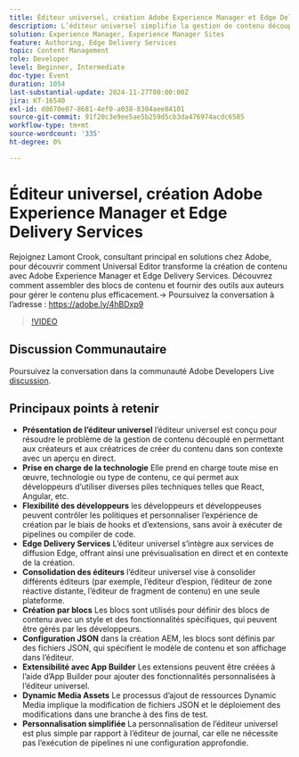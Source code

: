```yaml
---
title: Éditeur universel, création Adobe Experience Manager et Edge Delivery Services
description: L’éditeur universel simplifie la gestion de contenu découplé en prenant en charge diverses piles technologiques, en offrant des aperçus en direct contextuels, en consolidant plusieurs éditeurs et en permettant une personnalisation facile par le biais de la configuration JSON et des extensions App Builder.
solution: Experience Manager, Experience Manager Sites
feature: Authoring, Edge Delivery Services
topic: Content Management
role: Developer
level: Beginner, Intermediate
doc-type: Event
duration: 1054
last-substantial-update: 2024-11-27T00:00:00Z
jira: KT-16540
exl-id: d8670e07-8681-4ef0-a038-8304aee84101
source-git-commit: 91f20c3e9ee5ae5b259d5cb3da476974acdc6585
workflow-type: tm+mt
source-wordcount: '335'
ht-degree: 0%

---
```


# Éditeur universel, création Adobe Experience Manager et Edge Delivery Services

Rejoignez Lamont Crook, consultant principal en solutions chez Adobe, pour découvrir comment Universal Editor transforme la création de contenu avec Adobe Experience Manager et Edge Delivery Services. Découvrez comment assembler des blocs de contenu et fournir des outils aux auteurs pour gérer le contenu plus efficacement.→ Poursuivez la conversation à l’adresse : https://adobe.ly/4hBDxp9

>[!VIDEO](https://video.tv.adobe.com/v/3439423/?learn=on&enablevpops)

## Discussion Communautaire

Poursuivez la conversation dans la communauté Adobe Developers Live [discussion](https://adobe.ly/4hBDxp9).

## Principaux points à retenir

* **Présentation de l’éditeur universel** l’éditeur universel est conçu pour résoudre le problème de la gestion de contenu découplé en permettant aux créateurs et aux créatrices de créer du contenu dans son contexte avec un aperçu en direct. &#x200B;
* **Prise en charge de la technologie** Elle prend en charge toute mise en œuvre, technologie ou type de contenu, ce qui permet aux développeurs d’utiliser diverses piles techniques telles que React, Angular, etc. &#x200B;
* **Flexibilité des développeurs** les développeurs et développeuses peuvent contrôler les politiques et personnaliser l’expérience de création par le biais de hooks et d’extensions, sans avoir à exécuter de pipelines ou compiler de code. &#x200B;
* **Edge Delivery Services** L’éditeur universel s’intègre aux services de diffusion Edge, offrant ainsi une prévisualisation en direct et en contexte de la création. &#x200B;
* **Consolidation des éditeurs** l’éditeur universel vise à consolider différents éditeurs (par exemple, l’éditeur d’espion, l’éditeur de zone réactive distante, l’éditeur de fragment de contenu) en une seule plateforme. &#x200B;
* **Création par blocs** Les blocs sont utilisés pour définir des blocs de contenu avec un style et des fonctionnalités spécifiques, qui peuvent être gérés par les développeurs. &#x200B;
* **Configuration JSON** dans la création AEM, les blocs sont définis par des fichiers JSON, qui spécifient le modèle de contenu et son affichage dans l’éditeur. &#x200B;
* **Extensibilité avec App Builder** Les extensions peuvent être créées à l’aide d’App Builder pour ajouter des fonctionnalités personnalisées à l’éditeur universel. &#x200B;
* **Dynamic Media Assets** Le processus d’ajout de ressources Dynamic Media implique la modification de fichiers JSON et le déploiement des modifications dans une branche à des fins de test.
* **Personnalisation simplifiée** La personnalisation de l’éditeur universel est plus simple par rapport à l’éditeur de journal, car elle ne nécessite pas l’exécution de pipelines ni une configuration approfondie. &#x200B;
